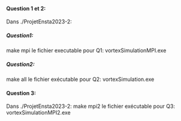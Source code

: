 #### Question 1 et 2:
Dans ./ProjetEnsta2023-2:
##### Question1: 
make mpi
le fichier executable pour Q1: vortexSimulationMPI.exe

##### Question2: 
make all
le fichier exécutable pour Q2: vortexSimulation.exe

#### Question 3:
Dans ./ProjetEnsta2023-2:
make mpi2
le fichier exécutable pour Q3: vortexSimulationMPI2.exe
